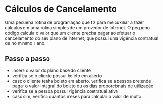 # Cálculos de Cancelamento

Uma pequena rotina de programação que fiz para me auxiliar a fazer cálculos em uma rotina simples de um provedor de internet. O pequeno código calcula o valor que um cliente precisa pagar ao efetuar o cancelamento do seu plano de internet, que possui uma vigência contratual de no mínimo 1 ano.

## Passo a passo

- insere o valor do plano base do cliente
- verifica se o cliente possui boleto em aberto
- caso o cliente tenha boleto em aberto, verifica se a pessoa pretende pagar o valor integral do boleto ou os dias proporcionais de utilização
- verifica se a pessoa possui vigência contratual ativa
- caso sim, verifica quantos meses para calcular o valor de multa